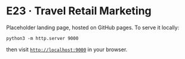 # E23 · Travel Retail Marketing

Placeholder landing page, hosted on GitHub pages. To serve it locally:

```
python3 -m http.server 9000
```

then visit [`http://localhost:9000`](http://localhost:9000) in your browser.